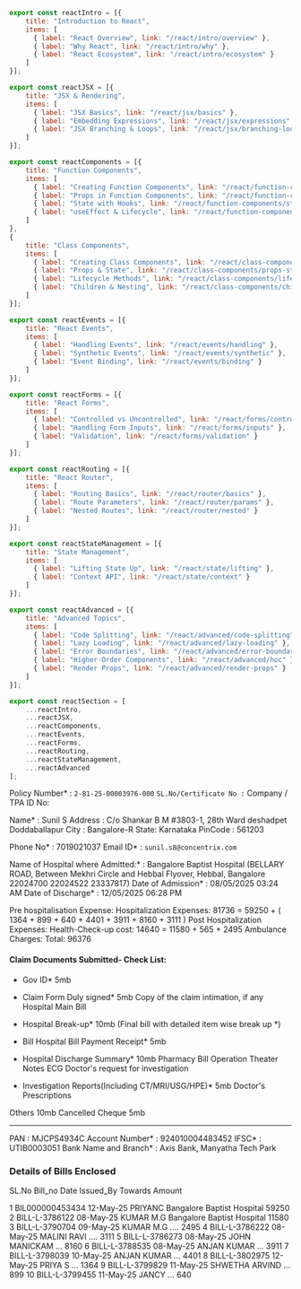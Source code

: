```js
export const reactIntro = [{
    title: "Introduction to React",
    items: [
      { label: "React Overview", link: "/react/intro/overview" },
      { label: "Why React", link: "/react/intro/why" },
      { label: "React Ecosystem", link: "/react/intro/ecosystem" }
    ]
}];

export const reactJSX = [{
    title: "JSX & Rendering",
    items: [
      { label: "JSX Basics", link: "/react/jsx/basics" },
      { label: "Embedding Expressions", link: "/react/jsx/expressions" },
      { label: "JSX Branching & Loops", link: "/react/jsx/branching-loops" }
    ]
}];

export const reactComponents = [{
    title: "Function Components",
    items: [
      { label: "Creating Function Components", link: "/react/function-components/creating" },
      { label: "Props in Function Components", link: "/react/function-components/props" },
      { label: "State with Hooks", link: "/react/function-components/state-hooks" },
      { label: "useEffect & Lifecycle", link: "/react/function-components/useeffect-lifecycle" }
    ]
},
{
    title: "Class Components",
    items: [
      { label: "Creating Class Components", link: "/react/class-components/creating" },
      { label: "Props & State", link: "/react/class-components/props-state" },
      { label: "Lifecycle Methods", link: "/react/class-components/lifecycle" },
      { label: "Children & Nesting", link: "/react/class-components/children-nesting" }
    ]
}];

export const reactEvents = [{
    title: "React Events",
    items: [
      { label: "Handling Events", link: "/react/events/handling" },
      { label: "Synthetic Events", link: "/react/events/synthetic" },
      { label: "Event Binding", link: "/react/events/binding" }
    ]
}];

export const reactForms = [{
    title: "React Forms",
    items: [
      { label: "Controlled vs Uncontrolled", link: "/react/forms/controlled-uncontrolled" },
      { label: "Handling Form Inputs", link: "/react/forms/inputs" },
      { label: "Validation", link: "/react/forms/validation" }
    ]
}];

export const reactRouting = [{
    title: "React Router",
    items: [
      { label: "Routing Basics", link: "/react/router/basics" },
      { label: "Route Parameters", link: "/react/router/params" },
      { label: "Nested Routes", link: "/react/router/nested" }
    ]
}];

export const reactStateManagement = [{
    title: "State Management",
    items: [
      { label: "Lifting State Up", link: "/react/state/lifting" },
      { label: "Context API", link: "/react/state/context" }
    ]
}];

export const reactAdvanced = [{
    title: "Advanced Topics",
    items: [
      { label: "Code Splitting", link: "/react/advanced/code-splitting" },
      { label: "Lazy Loading", link: "/react/advanced/lazy-loading" },
      { label: "Error Boundaries", link: "/react/advanced/error-boundaries" },
      { label: "Higher-Order Components", link: "/react/advanced/hoc" },
      { label: "Render Props", link: "/react/advanced/render-props" }
    ]
}];

export const reactSection = [
    ...reactIntro,
    ...reactJSX,
    ...reactComponents,
    ...reactEvents,
    ...reactForms,
    ...reactRouting,
    ...reactStateManagement,
    ...reactAdvanced
];

```



Policy Number* : `2-81-25-00003976-000`
`SL.No/Certificate No :` 
Company / TPA ID No: 

Name* : Sunil S
Address : C/o Shankar B M #3803-1, 28th Ward deshadpet Doddaballapur
City : Bangalore-R
State: Karnataka
PinCode : 561203

Phone No* : 7019021037
Email ID* : `sunil.s8@concentrix.com`


Name of Hospital where Admitted:* : Bangalore Baptist Hospital (BELLARY ROAD, Between Mekhri Circle and Hebbal Flyover, Hebbal, Bangalore 22024700 22024522 23337817)
Date of Admission* : 08/05/2025 03:24 AM
Date of Discharge* : 12/05/2025 06:28 PM

Pre hospitalisation Expense: 
Hospitalization Expenses: 81736 = 59250 + ( 1364 + 899 + 640 + 4401 + 3911 + 8160 + 3111 )
Post Hospitalization Expenses:
Health-Check-up cost: 14640 = 11580 + 565 + 2495 
Ambulance Charges: 
Total: 96376

#### Claim Documents Submitted- Check List:

* Gov ID* 5mb

* Claim Form Duly signed* 5mb
Copy of the claim intimation, if any 
Hospital Main Bill 
* Hospital Break-up* 10mb (Final bill with detailed item wise break up *)
* Bill Hospital Bill Payment Receipt* 5mb
* Hospital Discharge Summary* 10mb
Pharmacy Bill 
Operation Theater Notes
ECG 
Doctor's request for investigation 

* Investigation Reports(Including CT/MRI/USG/HPE)* 5mb
Doctor's Prescriptions

Others 10mb
Cancelled Cheque 5mb

___

PAN : MJCPS4934C
Account Number* : 924010004483452
IFSC* : UTIB0003051
Bank Name and Branch* : Axis Bank, Manyatha Tech Park 

### Details of Bills Enclosed

SL.No  Bill_no   Date   Issued_By  Towards  Amount

1  BIL000000453434  12-May-25  PRIYANC  Bangalore Baptist Hospital    59250
2  BILL-L-3786122         08-May-25 KUMAR M.G  Bangalore Baptist Hospital  11580
3  BILL-L-3790704        09-May-25  KUMAR M.G  ....   2495
4  BILL-L-3786222       08-May-25  MALINI RAVI ....  3111
5  BILL-L-3786273      08-May-25   JOHN MANICKAM ... 8160
6  BILL-L-3788535     08-May-25   ANJAN KUMAR ... 3911
7  BILL-L-3798039      10-May-25 ANJAN KUMAR    ... 4401
8  BILL-L-3802975      12-May-25  PRIYA S   ...  1364
9  BILL-L-3799829     11-May-25   SHWETHA ARVIND  ... 899
10 BILL-L-3799455   11-May-25  JANCY  ... 640
